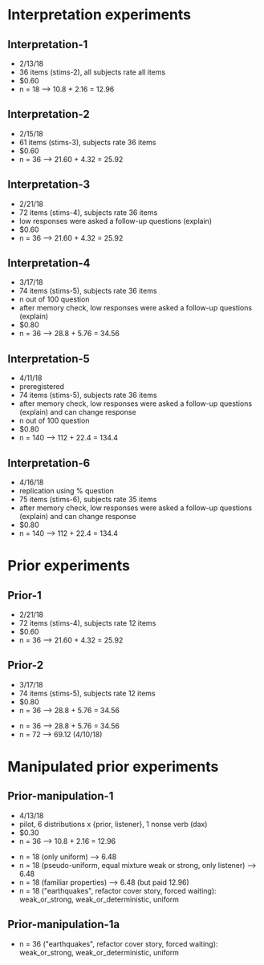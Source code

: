 # Interpretation experiments

## Interpretation-1

- 2/13/18
- 36 items (stims-2), all subjects rate all items
- $0.60
- n = 18 --> 10.8 + 2.16 = 12.96

## Interpretation-2

- 2/15/18
- 61 items (stims-3), subjects rate 36 items
- $0.60
- n = 36 --> 21.60 + 4.32 = 25.92

## Interpretation-3

- 2/21/18
- 72 items (stims-4), subjects rate 36 items
- low responses were asked a follow-up questions (explain)
- $0.60
- n = 36 --> 21.60 + 4.32 = 25.92

## Interpretation-4

- 3/17/18
- 74 items (stims-5), subjects rate 36 items
- n out of 100 question
- after memory check, low responses were asked a follow-up questions (explain)
- $0.80
- n = 36 --> 28.8 + 5.76 = 34.56

## Interpretation-5

- 4/11/18
- preregistered
- 74 items (stims-5), subjects rate 36 items
- after memory check, low responses were asked a follow-up questions (explain) and can change response
- n out of 100 question
- $0.80
- n = 140 --> 112 + 22.4 = 134.4


## Interpretation-6

- 4/16/18
- replication using % question
- 75 items (stims-6), subjects rate 35 items
- after memory check, low responses were asked a follow-up questions (explain) and can change response
- $0.80
- n = 140 --> 112 + 22.4 = 134.4


# Prior experiments

## Prior-1

- 2/21/18
- 72 items (stims-4), subjects rate 12 items
- $0.60
- n = 36 --> 21.60 + 4.32 = 25.92

## Prior-2

- 3/17/18
- 74 items (stims-5), subjects rate 12 items
- $0.80
- n = 36 --> 28.8 + 5.76 = 34.56
+ n = 36 --> 28.8 + 5.76 = 34.56
+ n = 72 --> 69.12 (4/10/18)

# Manipulated prior experiments

## Prior-manipulation-1

- 4/13/18
- pilot, 6 distributions x {prior, listener}, 1 nonse verb (dax)
- $0.30
- n = 36 --> 10.8 + 2.16 = 12.96
+ n = 18 (only uniform) --> 6.48
+ n = 18 (pseudo-uniform, equal mixture weak or strong, only listener) --> 6.48
+ n = 18 (familiar properties) --> 6.48 (but paid 12.96)
+ n = 18 ("earthquakes", refactor cover story, forced waiting): weak_or_strong, weak_or_deterministic, uniform


## Prior-manipulation-1a
+ n = 36 ("earthquakes", refactor cover story, forced waiting): weak_or_strong, weak_or_deterministic, uniform


